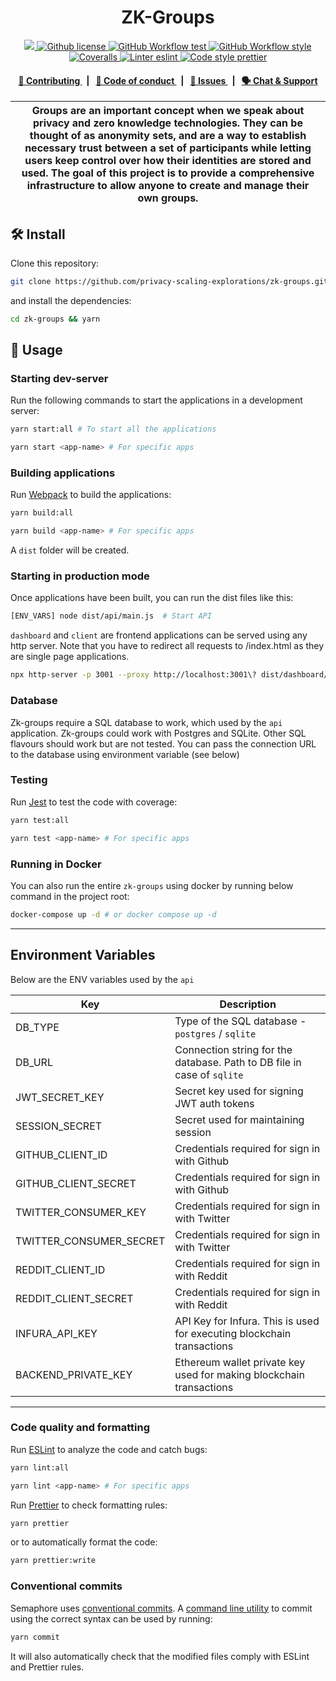 <p align="center">
    <h1 align="center">
      ZK-Groups
    </h1>
</p>

<p align="center">
    <a href="https://github.com/privacy-scaling-explorations" target="_blank">
        <img src="https://img.shields.io/badge/project-ZKGroups-blue.svg?style=flat-square">
    </a>
    <a href="https://github.com/privacy-scaling-explorations/zk-groups/blob/main/LICENSE">
        <img alt="Github license" src="https://img.shields.io/github/license/privacy-scaling-explorations/zk-groups.svg?style=flat-square">
    </a>
    <a href="https://github.com/privacy-scaling-explorations/zk-groups/actions?query=workflow%3Atest">
        <img alt="GitHub Workflow test" src="https://img.shields.io/github/actions/workflow/status/privacy-scaling-explorations/zk-groups/test.yml?branch=main&label=test&style=flat-square&logo=github">
    </a>
    <a href="https://github.com/privacy-scaling-explorations/zk-groups/actions?query=workflow%3Astyle">
        <img alt="GitHub Workflow style" src="https://img.shields.io/github/actions/workflow/status/privacy-scaling-explorations/zk-groups/style.yml?branch=main&label=style&style=flat-square&logo=github">
    </a>
    <a href="https://coveralls.io/github/privacy-scaling-explorations/zk-groups">
        <img alt="Coveralls" src="https://img.shields.io/coveralls/github/privacy-scaling-explorations/zk-groups?label=coverage (ts)&style=flat-square&logo=coveralls">
    </a>
    <a href="https://eslint.org/">
        <img alt="Linter eslint" src="https://img.shields.io/badge/linter-eslint-8080f2?style=flat-square&logo=eslint">
    </a>
    <a href="https://prettier.io/">
        <img alt="Code style prettier" src="https://img.shields.io/badge/code%20style-prettier-f8bc45?style=flat-square&logo=prettier">
    </a>

</p>

<div align="center">
    <h4>
        <a href="/CONTRIBUTING.md">
            👥 Contributing
        </a>
        <span>&nbsp;&nbsp;|&nbsp;&nbsp;</span>
        <a href="/CODE_OF_CONDUCT.md">
            🤝 Code of conduct
        </a>
        <span>&nbsp;&nbsp;|&nbsp;&nbsp;</span>
        <a href="https://github.com/privacy-scaling-explorations/zk-groups/contribute">
            🔎 Issues
        </a>
        <span>&nbsp;&nbsp;|&nbsp;&nbsp;</span>
        <a href="https://discord.gg/sF5CT5rzrR">
            🗣️ Chat &amp; Support
        </a>
    </h4>
</div>

| Groups are an important concept when we speak about privacy and zero knowledge technologies. They can be thought of as anonymity sets, and are a way to establish necessary trust between a set of participants while letting users keep control over how their identities are stored and used. The goal of this project is to provide a comprehensive infrastructure to allow anyone to create and manage their own groups. |
| ---------------------------------------------------------------------------------------------------------------------------------------------------------------------------------------------------------------------------------------------------------------------------------------------------------------------------------------------------------------------------------------------------------------------------- |

## 🛠 Install

Clone this repository:

```bash
git clone https://github.com/privacy-scaling-explorations/zk-groups.git
```

and install the dependencies:

```bash
cd zk-groups && yarn
```

## 📜 Usage

### Starting dev-server

Run the following commands to start the applications in a development server:

```bash
yarn start:all # To start all the applications
```

```bash
yarn start <app-name> # For specific apps
```

### Building applications

Run [Webpack](https://webpack.js.org/) to build the applications:

```bash
yarn build:all
```

```bash
yarn build <app-name> # For specific apps
```

A `dist` folder will be created.

### Starting in production mode

Once applications have been built, you can run the dist files like this:

```bash
[ENV_VARS] node dist/api/main.js  # Start API
```

`dashboard` and `client` are frontend applications can be served using any http server.
Note that you have to redirect all requests to /index.html as they are single page applications.

```bash
npx http-server -p 3001 --proxy http://localhost:3001\? dist/dashboard/ # Run dashboard on port 3001
```

### Database

Zk-groups require a SQL database to work, which used by the `api` application.
Zk-groups could work with Postgres and SQLite. Other SQL flavours should work but are not tested.
You can pass the connection URL to the database using environment variable (see below)

### Testing

Run [Jest](https://jestjs.io/) to test the code with coverage:

```bash
yarn test:all
```

```bash
yarn test <app-name> # For specific apps
```

### Running in Docker

You can also run the entire `zk-groups` using docker by running below command in the project root:

```sh
docker-compose up -d # or docker compose up -d
```

<hr />

## Environment Variables

Below are the ENV variables used by the `api`

| Key                     | Description                                                             |
| ----------------------- | ----------------------------------------------------------------------- |
| DB_TYPE                 | Type of the SQL database - `postgres` / `sqlite`                        |
| DB_URL                  | Connection string for the database. Path to DB file in case of `sqlite` |
| JWT_SECRET_KEY          | Secret key used for signing JWT auth tokens                             |
| SESSION_SECRET          | Secret used for maintaining session                                     |
| GITHUB_CLIENT_ID        | Credentials required for sign in with Github                            |
| GITHUB_CLIENT_SECRET    | Credentials required for sign in with Github                            |
| TWITTER_CONSUMER_KEY    | Credentials required for sign in with Twitter                           |
| TWITTER_CONSUMER_SECRET | Credentials required for sign in with Twitter                           |
| REDDIT_CLIENT_ID        | Credentials required for sign in with Reddit                            |
| REDDIT_CLIENT_SECRET    | Credentials required for sign in with Reddit                            |
| INFURA_API_KEY          | API Key for Infura. This is used for executing blockchain transactions  |
| BACKEND_PRIVATE_KEY     | Ethereum wallet private key used for making blockchain transactions     |

<hr />

### Code quality and formatting

Run [ESLint](https://eslint.org/) to analyze the code and catch bugs:

```bash
yarn lint:all
```

```bash
yarn lint <app-name> # For specific apps
```

Run [Prettier](https://prettier.io/) to check formatting rules:

```bash
yarn prettier
```

or to automatically format the code:

```bash
yarn prettier:write
```

### Conventional commits

Semaphore uses [conventional commits](https://www.conventionalcommits.org/en/v1.0.0/). A [command line utility](https://github.com/commitizen/cz-cli) to commit using the correct syntax can be used by running:

```bash
yarn commit
```

It will also automatically check that the modified files comply with ESLint and Prettier rules.
